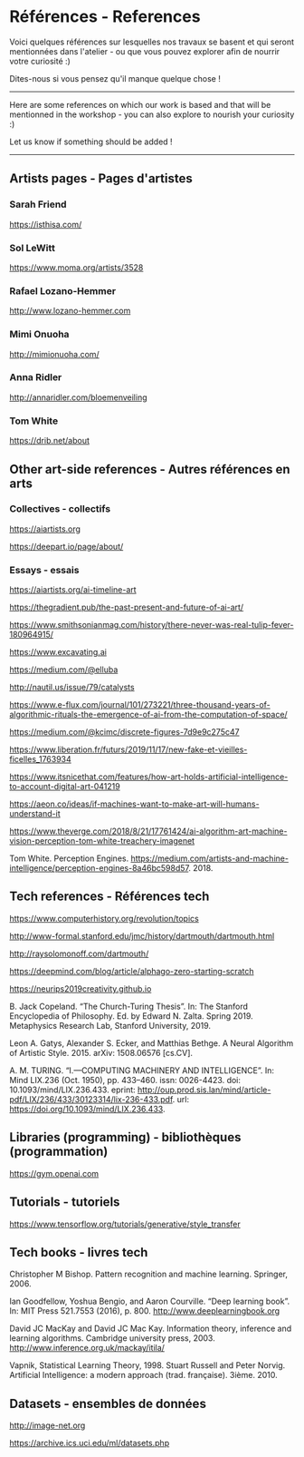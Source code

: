 # Références - References

Voici quelques références sur lesquelles nos travaux se basent et qui seront mentionnées dans l'atelier - ou que vous pouvez explorer afin de nourrir votre curiosité :)

Dites-nous si vous pensez qu'il manque quelque chose !

---

Here are some references on which our work is based and that will be mentionned in the workshop - you can also explore to nourish your curiosity :) 

Let us know if something should be added !

---



## Artists pages - Pages d'artistes

### Sarah Friend

https://isthisa.com/

### Sol LeWitt

https://www.moma.org/artists/3528

### Rafael Lozano-Hemmer

http://www.lozano-hemmer.com
### Mimi Onuoha

http://mimionuoha.com/

### Anna Ridler

http://annaridler.com/bloemenveiling


### Tom White

https://drib.net/about



## Other art-side references - Autres références en arts

### Collectives - collectifs

https://aiartists.org

https://deepart.io/page/about/

### Essays - essais

https://aiartists.org/ai-timeline-art

https://thegradient.pub/the-past-present-and-future-of-ai-art/

https://www.smithsonianmag.com/history/there-never-was-real-tulip-fever-180964915/

https://www.excavating.ai

https://medium.com/@elluba

http://nautil.us/issue/79/catalysts

https://www.e-flux.com/journal/101/273221/three-thousand-years-of-algorithmic-rituals-the-emergence-of-ai-from-the-computation-of-space/

https://medium.com/@kcimc/discrete-figures-7d9e9c275c47

https://www.liberation.fr/futurs/2019/11/17/new-fake-et-vieilles-ficelles_1763934

https://www.itsnicethat.com/features/how-art-holds-artificial-intelligence-to-account-digital-art-041219

https://aeon.co/ideas/if-machines-want-to-make-art-will-humans-understand-it

https://www.theverge.com/2018/8/21/17761424/ai-algorithm-art-machine-vision-perception-tom-white-treachery-imagenet

Tom White. Perception Engines. https://medium.com/artists-and-machine-intelligence/perception-engines-8a46bc598d57. 2018.

## Tech references - Références tech

https://www.computerhistory.org/revolution/topics

http://www-formal.stanford.edu/jmc/history/dartmouth/dartmouth.html

http://raysolomonoff.com/dartmouth/


https://deepmind.com/blog/article/alphago-zero-starting-scratch

https://neurips2019creativity.github.io

B. Jack Copeland. “The Church-Turing Thesis”. In: The Stanford Encyclopedia of Philosophy. Ed. by Edward N. Zalta. Spring 2019. Metaphysics Research Lab, Stanford University, 2019.

Leon A. Gatys, Alexander S. Ecker, and Matthias Bethge. A Neural Algorithm of Artistic Style. 2015. arXiv: 1508.06576 [cs.CV].

A. M. TURING. “I.—COMPUTING MACHINERY AND INTELLIGENCE”. In: Mind LIX.236 (Oct. 1950), pp. 433–460. issn: 0026-4423. doi: 10.1093/mind/LIX.236.433. eprint: http://oup.prod.sis.lan/mind/article-pdf/LIX/236/433/30123314/lix-236-433.pdf. url: https://doi.org/10.1093/mind/LIX.236.433.

## Libraries (programming) - bibliothèques (programmation)

https://gym.openai.com

## Tutorials - tutoriels

https://www.tensorflow.org/tutorials/generative/style_transfer


## Tech books - livres tech

Christopher M Bishop. Pattern recognition and machine learning. Springer, 2006.

Ian Goodfellow, Yoshua Bengio, and Aaron Courville. “Deep learning book”. In: MIT Press 521.7553 (2016), p. 800. http://www.deeplearningbook.org 

David JC MacKay and David JC Mac Kay. Information theory, inference and learning algorithms. Cambridge university press, 2003. http://www.inference.org.uk/mackay/itila/

Vapnik, Statistical Learning Theory, 1998.
Stuart Russell and Peter Norvig. Artificial Intelligence: a modern approach (trad. française). 3ième. 2010.

## Datasets - ensembles de données

http://image-net.org

https://archive.ics.uci.edu/ml/datasets.php









